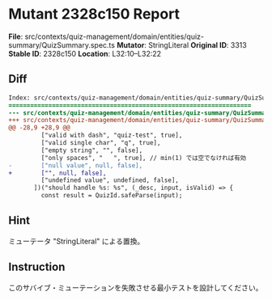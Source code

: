 # Mutant 2328c150 Report

**File**: src/contexts/quiz-management/domain/entities/quiz-summary/QuizSummary.spec.ts
**Mutator**: StringLiteral
**Original ID**: 3313
**Stable ID**: 2328c150
**Location**: L32:10–L32:22

## Diff

```diff
Index: src/contexts/quiz-management/domain/entities/quiz-summary/QuizSummary.spec.ts
===================================================================
--- src/contexts/quiz-management/domain/entities/quiz-summary/QuizSummary.spec.ts	original
+++ src/contexts/quiz-management/domain/entities/quiz-summary/QuizSummary.spec.ts	mutated #3313
@@ -28,9 +28,9 @@
         ["valid with dash", "quiz-test", true],
         ["valid single char", "q", true],
         ["empty string", "", false],
         ["only spaces", "   ", true], // min(1) では空でなければ有効
-        ["null value", null, false],
+        ["", null, false],
         ["undefined value", undefined, false],
       ])("should handle %s: %s", (_desc, input, isValid) => {
         const result = QuizId.safeParse(input);
```

## Hint

ミューテータ "StringLiteral" による置換。

## Instruction

このサバイブ・ミューテーションを失敗させる最小テストを設計してください。
